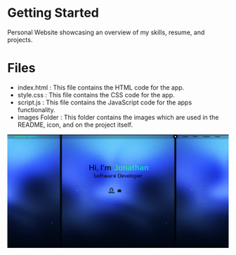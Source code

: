 # Getting Started
Personal Website showcasing an overview of my skills, resume, and projects.

# Files

* index.html : This file contains the HTML code for the app.
* style.css : This file contains the CSS code for the app.
* script.js : This file contains the JavaScript code for the apps functionality. 
* images Folder : This folder contains the images which are used in the README, icon, and on the project itself.

![](./images/image17.png)